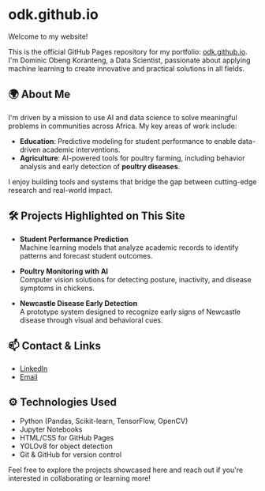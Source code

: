 # odk.github.io
Welcome to my website!

This is the official GitHub Pages repository for my portfolio: [odk.github.io](https://odk.github.io).  
I'm Dominic Obeng Koranteng, a Data Scientist, passionate about applying machine learning to create innovative and practical solutions in all fields.

## 🌍 About Me

I'm driven by a mission to use AI and data science to solve meaningful problems in communities across Africa. My key areas of work include:

- **Education**: Predictive modeling for student performance to enable data-driven academic interventions.
- **Agriculture**: AI-powered tools for poultry farming, including behavior analysis and early detection of **poultry diseases**.

I enjoy building tools and systems that bridge the gap between cutting-edge research and real-world impact.

## 🛠️ Projects Highlighted on This Site

- **Student Performance Prediction**  
  Machine learning models that analyze academic records to identify patterns and forecast student outcomes.

- **Poultry Monitoring with AI**  
  Computer vision solutions for detecting posture, inactivity, and disease symptoms in chickens.

- **Newcastle Disease Early Detection**  
  A prototype system designed to recognize early signs of Newcastle disease through visual and behavioral cues.

## 📫 Contact & Links

- [LinkedIn](https://www.linkedin.com/in/dominic-obeng-koranteng-565571276/)
- [Email](mailto:dobeng@aims.edu.gh)

## ⚙️ Technologies Used

- Python (Pandas, Scikit-learn, TensorFlow, OpenCV)
- Jupyter Notebooks
- HTML/CSS for GitHub Pages
- YOLOv8 for object detection
- Git & GitHub for version control



Feel free to explore the projects showcased here and reach out if you're interested in collaborating or learning more!
